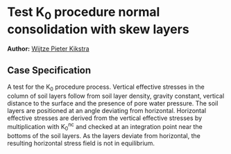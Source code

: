 # Test K<sub>0</sub> procedure normal consolidation with skew layers

**Author:** [Wijtze Pieter Kikstra](https://github.com/WPK4FEM)

## Case Specification
A test for the K<sub>0</sub> procedure process. Vertical effective stresses in the column of soil layers follow from soil layer density, gravity constant, vertical distance to the surface and the presence of pore water pressure. The soil layers are positioned at an angle deviating from horizontal. Horizontal effective stresses are derived from the vertical effective stresses by multiplication with K<sub>0</sub><sup>nc</sup> and checked at an integration point near the bottoms of the soil layers. As the layers deviate from horizontal, the resulting horizontal stress field is not in equilibrium.
